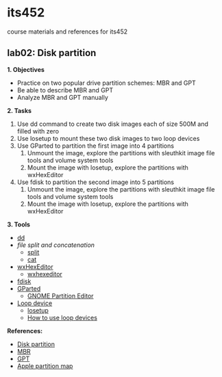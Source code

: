 # its452
course materials and references for its452

## lab02: Disk partition

**1. Objectives**

* Practice on two popular drive partition schemes: MBR and GPT
* Be able to describe MBR and GPT
* Analyze MBR and GPT manually

**2. Tasks**

1. Use dd command to create two disk images each of size 500M and filled with zero
2. Use losetup to mount these two disk images to two loop devices
3. Use GParted to partition the first image into 4 partitions
   1. Unmount the image, explore the partitions with sleuthkit image file tools and volume system tools
   2. Mount the image with losetup, explore the partitions with wxHexEditor
4. Use fdisk to partition the second image into 5 partitions
   1. Unmount the image, explore the partitions with sleuthkit image file tools and volume system tools
   2. Mount the image with losetup, explore the partitions with wxHexEditor

**3. Tools**

* [dd](https://en.wikipedia.org/wiki/Dd_(Unix))
* _file split and concatenation_
  * [split](https://en.wikipedia.org/wiki/Split_(Unix))
  * [cat](https://en.wikipedia.org/wiki/Cat_(Unix))
* [wxHexEditor](https://www.wxhexeditor.org/)
  * [wxhexeditor](../../lectures/module02/wxhexeditor.md)
* [fdisk](https://tldp.org/HOWTO/Partition/fdisk_partitioning.html)
* [GParted](https://en.wikipedia.org/wiki/GParted)
  * [GNOME Partition Editor](https://gparted.org/)
* [Loop device](https://en.wikipedia.org/wiki/Loop_device)
  * [losetup](https://man7.org/linux/man-pages/man8/losetup.8.html)
  * [How to use loop devices](https://blog.sleeplessbeastie.eu/2017/07/03/how-to-use-loop-devices/)


**References:**
* [Disk partition](https://en.wikipedia.org/wiki/Disk_partitioning)
* [MBR](https://en.wikipedia.org/wiki/Master_boot_record)
* [GPT](https://en.wikipedia.org/wiki/GUID_Partition_Table)
* [Apple partition map](https://en.wikipedia.org/wiki/Apple_Partition_Map)
